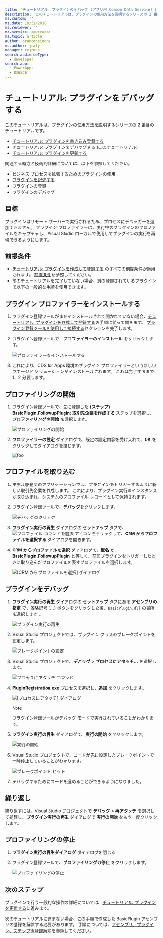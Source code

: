 ```yaml
---
title: 'チュートリアル: プラグインのデバッグ (アプリ用 Common Data Service) | Microsoft Docs'
description: 'このチュートリアルは、プラグインの使用方法を説明するシリーズの 2 番目のチュートリアルです。 '
ms.custom: ''
ms.date: 10/31/2018
ms.reviewer: ''
ms.service: powerapps
ms.topic: article
author: brandonsimons
ms.author: jdaly
manager: ryjones
search.audienceType:
  - developer
search.app:
  - PowerApps
  - D365CE
---
```

# <a name="tutorial-debug-a-plug-in"></a>チュートリアル: プラグインをデバッグする

このチュートリアルは、プラグインの使用方法を説明するシリーズの 2 番目のチュートリアルです。 

- [チュートリアル: プラグインを書き込み登録する](tutorial-write-plug-in.md)
- チュートリアル: プラグインをデバッグする (このチュートリアル)
- [チュートリアル: プラグインを更新する](tutorial-update-plug-in.md)

関連する概念と技術的詳細については、以下を参照してください。

- [ビジネス プロセスを拡張するためのプラグインの使用](plug-ins.md)
- [プラグインを記述する](write-plug-in.md)
- [プラグインの登録](register-plug-in.md)
- [プラグインのデバッグ](debug-plug-in.md)


## <a name="goal"></a>目標

プラグインはリモート サーバーで実行されるため、プロセスにデバッガーを追加できません。 プラグイン プロファイラーは、実行中のプラグインのプロファイルをキャプチャし、Visual Studio ローカルで使用してプラグインの実行を再現できるようにします。



## <a name="prerequisites"></a>前提条件

- [チュートリアル: プラグインを作成して登録する](tutorial-write-plug-in.md) のすべての前提条件が適用されます。 [前提条件](tutorial-write-plug-in.md#prerequisites)を参照してください。
- 前のチュートリアルを完了していない場合、別の登録されているプラグインで以下の一般的な手順を使用できます。

## <a name="install-plug-in-profiler"></a>プラグイン プロファイラーをインストールする

1. プラグイン登録ツールがまだインストールされて開かれていない場合、[チュートリアル: プラグインを作成して登録する](tutorial-write-plug-in.md)の手順に従って開きます。 [プラグイン登録ツールを使用して接続する](tutorial-write-plug-in.md#connect-using-the-plug-in-registration-tool)セクションを完了します。
1. プラグイン登録ツールで、**プロファイラーのインストール** をクリックします。

    ![プロファイラーをインストールする](media/tutorial-debug-plug-in-install-profiler.md.png)

1. これにより、CDS for Apps 環境のプラグイン プロファイラーという新しいマネージド ソリューションがインストールされます。 これは完了するまで 1、2 分要します。

## <a name="start-profiling"></a>プロファイリングの開始

1. プラグイン登録ツールで、先に登録した **(ステップ) BasicPlugin.FollowupPlugin: 取引先企業を作成する** ステップを選択し、**プロファイリングの開始** を選択します。

    ![プロファイリングの開始](media/tutorial-debug-plug-in-start-profiling.png)

1. **プロファイラーの設定** ダイアログで、既定の設定内容を受け入れて、**OK** をクリックしてダイアログを閉じます。

    ![foo](media/tutorial-debug-plug-in-profiler-settings.png)

## <a name="capture-a-profile"></a>プロファイルを取り込む

1. モデル駆動型のアプリケーションでは、プラグインをトリガーするように新しい取引先企業を作成します。 これにより、プラグイン実行のインスタンスが取り込まれ、システムのプロファイル レコードとして保持されます。
1. プラグイン登録ツールで、**デバッグ**をクリックします。

    ![デバッグのクリック](media/tutorial-debug-plug-in-capture-profile-debug.png)

1. **プラグイン実行の再生** ダイアログの **セットアップ** タブで、![プロファイル コマンドを選択](media/tutorial-debug-plug-in-select-profile-command.png) アイコンをクリックして、**CRM からプロファイルを選択する** ダイアログを開きます。
1. **CRM からプロファイルを選択**  ダイアログで、**型名** が **BasicPlugin.FollowupPlugin** と等しく、前回プラグインをトリガーしたときに取り込んだプロファイルを表すプロファイルを選択します。

    ![[CRM からプロファイルを選択] ダイアログ](media/tutorial-debug-plug-in-select-profile-dialog.png)

## <a name="debug-your-plug-in"></a>プラグインをデバッグ

1. **プラグイン実行の再生**  ダイアログの **セットアップ** タブにある **アセンブリの指定** で、省略記号 (**…**) ボタンをクリックした後、`BasicPlugin.dll` の場所を選択します 。

    ![プラグイン実行の再生](media/tutorial-debug-plug-in-replay-plug-in-execution.png)

1. Visual Studio プロジェクトでは、プラグイン クラスのブレークポイントを設定します。

    ![ブレークポイントの設定](media/tutorial-debug-plug-in-set-break-point.png)

1. Visual Studio プロジェクトで、**デバッグ** > **プロセスにアタッチ…** を選択します。

    ![プロセスにアタッチ コマンド](media/tutorial-debug-plug-in-attach-to-process.png)

1. **PluginRegistration.exe** プロセスを選択し、**追加** をクリックします。

    ![[プロセスにアタッチ] ダイアログ](media/tutorial-debug-plug-in-attach-to-process-dialog.png)

    > [!NOTE]
    > プラグイン登録ツールがデバッグ モードで実行されていることがわかります。

1. **プラグイン実行の再生** ダイアログで、**実行の開始** をクリックします。

    ![実行の開始](media/tutorial-debug-plug-in-replay-plug-in-execution-debug.png)

1. Visual Studio プロジェクトで、コードが先に設定したブレークポイントで一時停止していることがわかります。 

    ![ブレークポイント ヒット](media/tutorial-debug-plug-in-breakpoint-hit.png)

1. デバッグするためにコードを進めることができるようになりました。


## <a name="repeat"></a>繰り返し

繰り返すには、Visual Studio プロジェクトで **デバッグ** > **再アタッチ** を選択して処理し、**プラグイン実行の再生** ダイアログで **実行の開始** をもう一度クリックします。

## <a name="stop-profiling"></a>プロファイリングの停止

1. **プラグイン実行の再生ダイアログ** ダイアログを閉じる
1. プラグイン登録ツールで、**プロファイリングの停止** をクリックします。

    ![プロファイリングの停止](media/tutorial-debug-plug-in-stop-profiling.png)

## <a name="next-steps"></a>次のステップ

プラグインで行う一般的な操作の詳細については、[チュートリアル: プラグインを更新する](tutorial-update-plug-in.md)に進みます。

次のチュートリアルに進まない場合、この手順で作成した BasicPlugin アセンブリの登録を解除する必要があります。 手順については、[アセンブリ、プラグイン、ステップの登録解除](tutorial-update-plug-in.md#unregister-assembly-plug-in-and-step)を参照してください。

